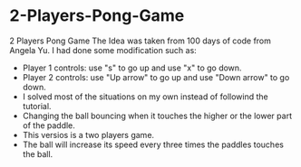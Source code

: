 # 2-Players-Pong-Game
2 Players Pong Game
The Idea was taken from 100 days of code from Angela Yu.
I had done some modification such as:
- Player 1 controls: use "s" to go up and use "x" to go down.
- Player 2 controls: use "Up arrow" to go up and use "Down arrow" to go down.
- I solved most of the situations on my own instead of followind the tutorial.
- Changing the ball bouncing when it touches the higher or the lower part of the paddle.
- This versios is a two players game.
- The ball will increase its speed every three times the paddles touches the ball.
